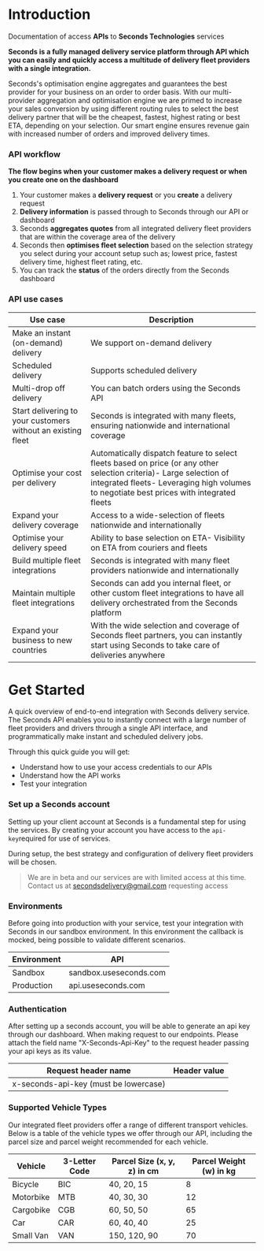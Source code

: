 ﻿# Introduction

Documentation of access **APIs** to **Seconds Technologies** services

**Seconds is a fully managed delivery service platform through API which you can easily and quickly access a multitude of delivery fleet providers with a single integration.**

Seconds's optimisation engine aggregates and guarantees the best provider for your business on an order to order basis. With our multi-provider aggregation and optimisation engine we are primed to increase your sales conversion by using different routing rules to select the best delivery partner that will be the cheapest, fastest, highest rating or best ETA, depending on your selection. Our smart engine ensures revenue gain with increased number of orders and improved delivery times.

### API workflow

**The flow begins when your customer makes a delivery request or when you create one on the dashboard**

1. Your customer makes a **delivery request** or you **create** a delivery request
2. **Delivery information** is passed through to Seconds through our API or dashboard
3. Seconds **aggregates quotes** from all integrated delivery fleet providers that are within the coverage area of the delivery
4. Seconds then **optimises fleet selection** based on the selection strategy you select during your account setup such as; lowest price, fastest delivery time, highest fleet rating, etc.
5. You can track the **status** of the orders directly from the Seconds dashboard

### API use cases

| Use case  | Description |
|--|--|
| Make an instant (on-demand) delivery |  We support on-demand delivery|  
| Scheduled delivery | Supports scheduled delivery |  
| Multi-drop off delivery | You can batch orders using the Seconds API |  
| Start delivering to your customers without an existing fleet | Seconds is integrated with many fleets, ensuring nationwide and international coverage |  
|Optimise your cost per delivery | Automatically dispatch feature to select fleets based on price (or any other selection criteria)- Large selection of integrated fleets- Leveraging high volumes to negotiate best prices with integrated fleets |  
| Expand your delivery coverage | Access to a wide-selection of fleets nationwide and internationally |  
| Optimise your delivery speed | Ability to base selection on ETA- Visibility on ETA from couriers and fleets |  
| Build multiple fleet integrations | Seconds is integrated with many fleet providers nationwide and internationally |  
| Maintain multiple fleet integrations | Seconds can add you internal fleet, or other custom fleet integrations to have all delivery orchestrated from the Seconds platform |  
| Expand your business to new countries | With the wide selection and coverage of Seconds fleet partners, you can instantly start using Seconds to take care of deliveries anywhere |

# Get Started

A quick overview of end-to-end integration with Seconds delivery service. The Seconds API enables you to instantly connect with a large number of fleet providers and drivers through a single API interface, and programmatically make instant and scheduled delivery jobs.

Through this quick guide you will get:

- Understand how to use your access credentials to our APIs
- Understand how the API works
- Test your integration

### Set up a Seconds account

Setting up your client account at Seconds is a fundamental step for using the services. By creating your account you have access to the `api-key`required for use of services.

During setup, the best strategy and configuration of delivery fleet providers will be chosen.

> We are in beta and our services are with limited access at this time. Contact us at [secondsdelivery@gmail.com](mailto:secondsdelivery@gmail.com) requesting access

### Environments

Before going into production with your service, test your integration with Seconds in our sandbox environment. In this environment the callback is mocked, being possible to validate different scenarios.

| Environment | API |  
|--|--|  
| Sandbox | sandbox.useseconds.com |  
| Production | api.useseconds.com |

### Authentication 

After setting up a seconds account, you will be able to generate an api key through our dashboard. When making request to our endpoints. Please attach the field name "X-Seconds-Api-Key" to the request header passing your api keys as its value.

| Request header name | Header value |  
|--|--|  
| x-seconds-api-key (must be lowercase) | <YOUR API KEY> |

### Supported Vehicle Types

Our integrated fleet providers offer a range of different transport vehicles. Below is a table of the vehicle types we offer through our API, including the parcel size and parcel weight recommended for each vehicle.    

| Vehicle |  3-Letter Code | Parcel Size (x, y, z) in cm | Parcel Weight (w) in kg |  
|--|--|--|--| 
| Bicycle | BIC | 40, 20, 15 | 8 |
| Motorbike | MTB | 40, 30, 30 | 12 |
| Cargobike | CGB |  60, 50, 50 | 65 |
| Car | CAR | 60, 40, 40 | 25 |
| Small Van | VAN |  150, 120, 90 | 70 |
